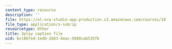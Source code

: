 ```yaml
---
content_type: resource
description: ''
file: https://ol-ocw-studio-app-production.s3.amazonaws.com/courses/18-650-statistics-for-applications-fall-2016/bcc86fed1edb2b834aac5088cab535fb_C_W1adH-NVE.srt
file_type: application/x-subrip
resourcetype: Other
title: 3play caption file
uid: bcc86fed-1edb-2b83-4aac-5088cab535fb
---
```

